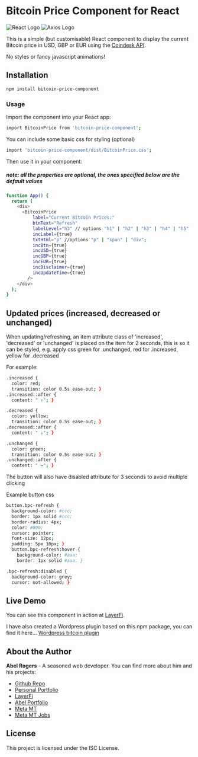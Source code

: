 # Bitcoin Price Component for React

![React Logo](https://reactjs.org/logo-og.png) ![Axios Logo](https://axios-http.com/assets/logo.png)

This is a simple (but customisable) React component to display the current Bitcoin price in USD, GBP or EUR using the [Coindesk API](https://api.coindesk.com/v1/bpi/currentprice.json).

No styles or fancy javascript animations!

## Installation

```bash
npm install bitcoin-price-component
```

### Usage

Import the component into your React app:

```bash
import BitcoinPrice from 'bitcoin-price-component';
```

You can include some basic css for styling (optional)

```bash
import 'bitcoin-price-component/dist/BitcoinPrice.css';
```

Then use it in your component:

##### note: all the properties are optional, the ones specified below are the default values

```bash
function App() {
  return (
    <div>
      <BitcoinPrice
          label="Current Bitcoin Prices:"
          btnText="Refresh"
          labelLevel="h3" // options "h1" | "h2" | "h3" | "h4" | "h5" | "h6";
          incLabel={true}
          txtHtml="p" //options "p" | "span" | "div";
          incBtn={true}
          incUSD={true}
          incGBP={true}
          incEUR={true}
          incDisclaimer={true}
          incUpdateTime={true}
        />
    </div>
  );
}
```

## Updated prices (increased, decreased or unchanged)

When updating/refreshing, an item attribute class of 'increased', 'decreased' or 'unchanged' is placed on the item for 2 seconds, this is so it can be styled, e.g. apply css green for .unchanged, red for .increased, yellow for .decreased

For example:

```bash
.increased {
  color: red;
  transition: color 0.5s ease-out; }
.increased::after {
  content: " ↑"; }

.decreased {
  color: yellow;
  transition: color 0.5s ease-out; }
.decreased::after {
  content: " ↓"; }

.unchanged {
  color: green;
  transition: color 0.5s ease-out; }
.unchanged::after {
  content: " ↔"; }
```

The button will also have disabled attribute for 3 seconds to avoid multiple clicking

Example button css

```bash
button.bpc-refresh {
  background-color: #ccc;
  border: 1px solid #ccc;
  border-radius: 4px;
  color: #000;
  cursor: pointer;
  font-size: 12px;
  padding: 5px 10px; }
  button.bpc-refresh:hover {
    background-color: #aaa;
    border: 1px solid #aaa; }

.bpc-refresh:disabled {
  background-color: grey;
  cursor: not-allowed; }
```

## Live Demo

You can see this component in action at [LayerFi](https://layerfi.meta.mt/).

I have also created a Wordpress plugin based on this npm package, you can find it here...
[Wordpress bitcoin plugin](https://github.com/animasoul/wp-bitcoin-price-plugin)

## About the Author

**Abel Rogers** - A seasoned web developer. You can find more about him and his projects:

- [Github Repo](https://github.com/animasoul/bitcoin-price-component)
- [Personal Portfolio](https://www.ajpartnersltd.com/)
- [LayerFi](https://layerfi.meta.mt/)
- [Abel Portfolio](https://abel.meta.mt/)
- [Meta MT](https://www.meta.mt/)
- [Meta MT Jobs](https://jobs.meta.mt/)

## License

This project is licensed under the ISC License.
